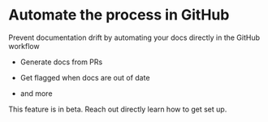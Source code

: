 # Automate the process in GitHub

Prevent documentation drift by automating your docs directly in the GitHub workflow

* Generate docs from PRs

* Get flagged when docs are out of date

* and more

This feature is in beta. Reach out directly learn how to get set up.
